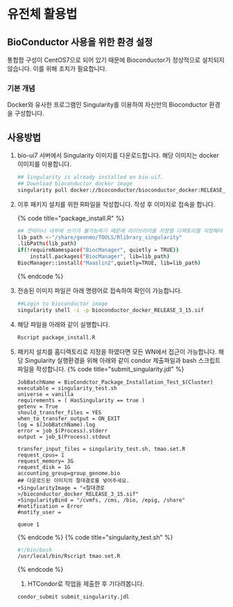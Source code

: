 # 유전체 활용법

## BioConductor 사용을 위한 환경 설정

통합팜 구성이 CentOS7으로 되어 있기 때문에 Bioconductor가 정상적으로 설치되지 않습니다. 이를 위해 조치가 필요합니다.

### 기본 개념

Docker와 유사한 프로그램인 Singularity를 이용하여 자신만의 Bioconductor 환경을 구성합니다.

## 사용방법

1.  bio-ui7 서버에서 Singularity 이미지를 다운로드합니다. 해당 이미지는 docker 이미지를 이용합니다.

    ```bash
    ## Singularity is already installed on bio-ui7.
    ## Download bioconductor docker image
    singularity pull docker://bioconductor/bioconductor_docker:RELEASE_3_15
    ```
2.  이후 패키지 설치를 위한 R파일을 작성합니다. 작성 후 이미지로 접속을 합니다.

    {% code title="package_install.R" %}
    ```bash
    ## 컨테이너 내부에 쓰기가 불가능하기 때문에 라이브러리를 저장할 디렉토리를 지정해야 합니다.
    lib_path <-"/share/geonmo/TOOLS/Rlibrary_singularity"
    .libPaths(lib_path)
    if(!requireNamespace("BiocManager", quietly = TRUE))
        install.packages("BiocManager", lib=lib_path)
    BiocManager::install("Maaslin2",quietly=TRUE, lib=lib_path)
    ```
    {% endcode %}
3.  전송된 이미지 파일은 아래 명령어로 접속하여 확인이 가능합니다.

    ```bash
    ##Login to bioconductor image
    singularity shell -i -p bioconductor_docker_RELEASE_3_15.sif
    ```
4.  해당 파일을 아래와 같이 실행합니다.

    ```bash
    Rscript package_install.R
    ```
5. 패키지 설치를 홈디렉토리로 지정을 하였다면 모든 WN에서 접근이 가능합니다. 해당 Singularity 실행환경을 위해 아래와 같이 condor 제출파일과 bash 스크립트 파일을 작성합니다.
    {% code title="submit_singularity.jdl" %}
    ```
    JobBatchName = BioCondctor_Package_Installation_Test_$(Cluster)
    executable = singularity_test.sh
    universe = vanilla
    requirements = ( HasSingularity == true )
    getenv = True
    should_transfer_files = YES
    when_to_transfer_output = ON_EXIT
    log = $(JobBatchName).log
    error = job_$(Process).stderr
    output = job_$(Process).stdout
    
    transfer_input_files = singularity_test.sh, tmao.set.R
    request_cpus= 1
    request_memory= 3G
    request_disk = 1G
    accounting_group=group_genome.bio
    ## 다운로드된 이미지의 절대결로를 넣어주세요.
    +SingularityImage = "<절대경로>/bioconductor_docker_RELEASE_3_15.sif"
    +SingularityBind = "/cvmfs, /cms, /bio, /epig, /share"
    #notification = Error
    #notify_user =
    
    queue 1
    ```
    {% endcode %}
    {% code title="singularity_test.sh" %}
    ```bash
    #!/bin/bash
    /usr/local/bin/Rscript tmao.set.R
    ```
    {% endcode %}
    1.  HTCondor로 작업을 제출한 후 기다려봅니다.
    ```bash
    condor_submit submit_singularity.jdl
    ```
